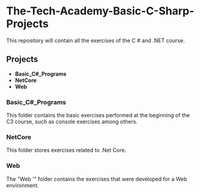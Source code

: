 # The-Tech-Academy-Basic-C-Sharp-Projects
This repository will contain all the exercises of the C # and .NET course.

## Projects

* **Basic_C#_Programs**
* **NetCore**
* **Web**

### Basic_C#_Programs

This folder contains the basic exercises performed at the beginning of the C3 course, such as console exercises among others.

### NetCore

This folder stores exercises related to .Net Core.

### Web

The "Web '" folder contains the exercises that were developed for a Web environment.
